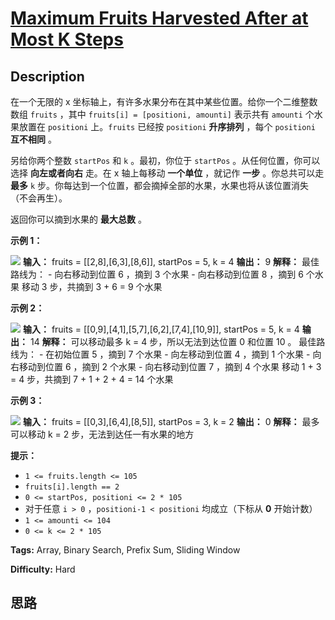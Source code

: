 # [Maximum Fruits Harvested After at Most K Steps][title]

## Description

在一个无限的 x 坐标轴上，有许多水果分布在其中某些位置。给你一个二维整数数组 `fruits` ，其中 `fruits[i] = [positioni,
amounti]` 表示共有 `amounti` 个水果放置在 `positioni` 上。`fruits` 已经按 `positioni`
**升序排列** ，每个 `positioni` **互不相同** 。

另给你两个整数 `startPos` 和 `k` 。最初，你位于 `startPos` 。从任何位置，你可以选择 **向左或者向右** 走。在 x
轴上每移动 **一个单位** ，就记作 **一步** 。你总共可以走 **最多** `k`
步。你每达到一个位置，都会摘掉全部的水果，水果也将从该位置消失（不会再生）。

返回你可以摘到水果的 **最大总数** 。



**示例 1：**

![](https://assets.leetcode.com/uploads/2021/11/21/1.png)
            **输入：** fruits = [[2,8],[6,3],[8,6]], startPos = 5, k = 4    **输出：** 9    **解释：**    最佳路线为：    - 向右移动到位置 6 ，摘到 3 个水果    - 向右移动到位置 8 ，摘到 6 个水果    移动 3 步，共摘到 3 + 6 = 9 个水果    

**示例 2：**

![](https://assets.leetcode.com/uploads/2021/11/21/2.png)
            **输入：** fruits = [[0,9],[4,1],[5,7],[6,2],[7,4],[10,9]], startPos = 5, k = 4    **输出：** 14    **解释：**    可以移动最多 k = 4 步，所以无法到达位置 0 和位置 10 。    最佳路线为：    - 在初始位置 5 ，摘到 7 个水果    - 向左移动到位置 4 ，摘到 1 个水果    - 向右移动到位置 6 ，摘到 2 个水果    - 向右移动到位置 7 ，摘到 4 个水果    移动 1 + 3 = 4 步，共摘到 7 + 1 + 2 + 4 = 14 个水果    

**示例 3：**

![](https://assets.leetcode.com/uploads/2021/11/21/3.png)
            **输入：** fruits = [[0,3],[6,4],[8,5]], startPos = 3, k = 2    **输出：** 0    **解释：**    最多可以移动 k = 2 步，无法到达任一有水果的地方    



**提示：**

  * `1 <= fruits.length <= 105`
  * `fruits[i].length == 2`
  * `0 <= startPos, positioni <= 2 * 105`
  * 对于任意 `i > 0` ，`positioni-1 < positioni` 均成立（下标从 **0** 开始计数）
  * `1 <= amounti <= 104`
  * `0 <= k <= 2 * 105`


**Tags:** Array, Binary Search, Prefix Sum, Sliding Window

**Difficulty:** Hard

## 思路

[title]: https://leetcode-cn.com/problems/maximum-fruits-harvested-after-at-most-k-steps
